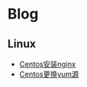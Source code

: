 # Blog

## Linux

+ [Centos安装nginx](https://github.com/zhuangZhou/Blog/issues/1)
+ [Centos更换yum源](https://github.com/zhuangZhou/Blog/issues/2)
